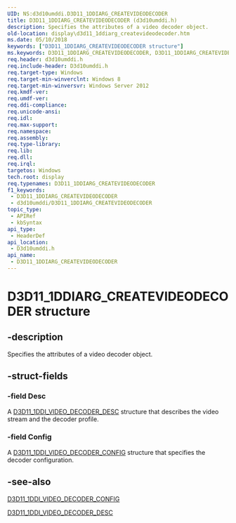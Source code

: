 ```yaml
---
UID: NS:d3d10umddi.D3D11_1DDIARG_CREATEVIDEODECODER
title: D3D11_1DDIARG_CREATEVIDEODECODER (d3d10umddi.h)
description: Specifies the attributes of a video decoder object.
old-location: display\d3d11_1ddiarg_createvideodecoder.htm
ms.date: 05/10/2018
keywords: ["D3D11_1DDIARG_CREATEVIDEODECODER structure"]
ms.keywords: D3D11_1DDIARG_CREATEVIDEODECODER, D3D11_1DDIARG_CREATEVIDEODECODER structure [Display Devices], d3d10umddi/D3D11_1DDIARG_CREATEVIDEODECODER, display.d3d11_1ddiarg_createvideodecoder
req.header: d3d10umddi.h
req.include-header: D3d10umddi.h
req.target-type: Windows
req.target-min-winverclnt: Windows 8
req.target-min-winversvr: Windows Server 2012
req.kmdf-ver: 
req.umdf-ver: 
req.ddi-compliance: 
req.unicode-ansi: 
req.idl: 
req.max-support: 
req.namespace: 
req.assembly: 
req.type-library: 
req.lib: 
req.dll: 
req.irql: 
targetos: Windows
tech.root: display
req.typenames: D3D11_1DDIARG_CREATEVIDEODECODER
f1_keywords:
 - D3D11_1DDIARG_CREATEVIDEODECODER
 - d3d10umddi/D3D11_1DDIARG_CREATEVIDEODECODER
topic_type:
 - APIRef
 - kbSyntax
api_type:
 - HeaderDef
api_location:
 - D3d10umddi.h
api_name:
 - D3D11_1DDIARG_CREATEVIDEODECODER
---
```


# D3D11_1DDIARG_CREATEVIDEODECODER structure


## -description

Specifies the attributes of a video decoder object.

## -struct-fields

### -field Desc

A <a href="/windows-hardware/drivers/ddi/d3d10umddi/ns-d3d10umddi-d3d11_1ddi_video_decoder_desc">D3D11_1DDI_VIDEO_DECODER_DESC</a> structure that describes the video stream and the decoder profile.

### -field Config

A <a href="/windows-hardware/drivers/ddi/d3d10umddi/ns-d3d10umddi-d3d11_1ddi_video_decoder_config">D3D11_1DDI_VIDEO_DECODER_CONFIG</a> structure that specifies the decoder configuration.

## -see-also

<a href="/windows-hardware/drivers/ddi/d3d10umddi/ns-d3d10umddi-d3d11_1ddi_video_decoder_config">D3D11_1DDI_VIDEO_DECODER_CONFIG</a>



<a href="/windows-hardware/drivers/ddi/d3d10umddi/ns-d3d10umddi-d3d11_1ddi_video_decoder_desc">D3D11_1DDI_VIDEO_DECODER_DESC</a>
